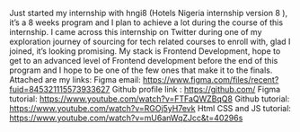 
Just started my internship with  hngi8 (Hotels Nigeria internship version 8 ), it’s a 8 weeks program and I plan to achieve  a lot during the course of this internship. I came across this internship on Twitter during one of my exploration journey of sourcing for tech related courses to enroll with, glad I joined, it’s looking promising.
My stack is Frontend Development, hope to get to an advanced level of Frontend development before the end of this program and I hope to be one of the few ones that make it to the finals.
Attached are my links:
Figma email: https://www.figma.com/files/recent?fuid=845321115573933627
Github profile link : https://github.com/
Figma tutorial: https://www.youtube.com/watch?v=FTFaQWZBqQ8
Github tutorial: https://www.youtube.com/watch?v=RGOj5yH7evk
Html CSS and JS tutorial: https://www.youtube.com/watch?v=mU6anWqZJcc&t=40296s

